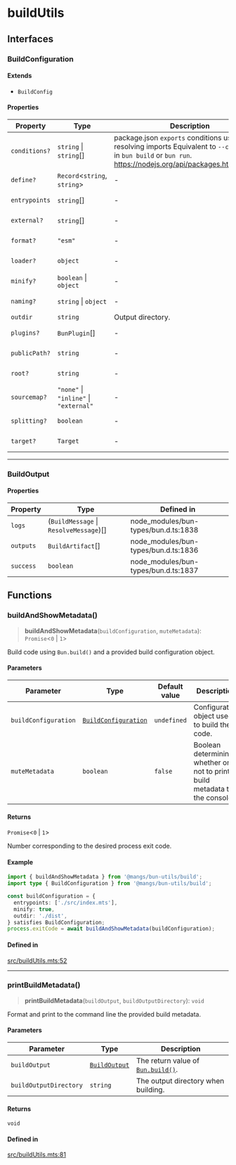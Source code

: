 # buildUtils

## Interfaces

### BuildConfiguration

#### Extends

- `BuildConfig`

#### Properties

| Property | Type | Description | Overrides | Inherited from | Defined in |
| ------ | ------ | ------ | ------ | ------ | ------ |
| `conditions?` | `string` \| `string`[] | package.json `exports` conditions used when resolving imports Equivalent to `--conditions` in `bun build` or `bun run`. https://nodejs.org/api/packages.html#exports | - | `BuildConfig.conditions` | node\_modules/bun-types/bun.d.ts:1583 |
| `define?` | `Record`\<`string`, `string`\> | - | - | `BuildConfig.define` | node\_modules/bun-types/bun.d.ts:1572 |
| `entrypoints` | `string`[] | - | - | `BuildConfig.entrypoints` | node\_modules/bun-types/bun.d.ts:1555 |
| `external?` | `string`[] | - | - | `BuildConfig.external` | node\_modules/bun-types/bun.d.ts:1570 |
| `format?` | `"esm"` | - | - | `BuildConfig.format` | node\_modules/bun-types/bun.d.ts:1558 |
| `loader?` | `object` | - | - | `BuildConfig.loader` | node\_modules/bun-types/bun.d.ts:1574 |
| `minify?` | `boolean` \| `object` | - | - | `BuildConfig.minify` | node\_modules/bun-types/bun.d.ts:1584 |
| `naming?` | `string` \| `object` | - | - | `BuildConfig.naming` | node\_modules/bun-types/bun.d.ts:1559 |
| `outdir` | `string` | Output directory. | `BuildConfig.outdir` | - | [src/buildUtils.mts:30](https://github.com/mangs/bun-utils/blob/73c98d4a4dbe75cd430fab09115be246e44c953f/src/buildUtils.mts#L30) |
| `plugins?` | `BunPlugin`[] | - | - | `BuildConfig.plugins` | node\_modules/bun-types/bun.d.ts:1568 |
| `publicPath?` | `string` | - | - | `BuildConfig.publicPath` | node\_modules/bun-types/bun.d.ts:1571 |
| `root?` | `string` | - | - | `BuildConfig.root` | node\_modules/bun-types/bun.d.ts:1566 |
| `sourcemap?` | `"none"` \| `"inline"` \| `"external"` | - | - | `BuildConfig.sourcemap` | node\_modules/bun-types/bun.d.ts:1575 |
| `splitting?` | `boolean` | - | - | `BuildConfig.splitting` | node\_modules/bun-types/bun.d.ts:1567 |
| `target?` | `Target` | - | - | `BuildConfig.target` | node\_modules/bun-types/bun.d.ts:1557 |

***

### BuildOutput

#### Properties

| Property | Type | Defined in |
| ------ | ------ | ------ |
| `logs` | (`BuildMessage` \| `ResolveMessage`)[] | node\_modules/bun-types/bun.d.ts:1838 |
| `outputs` | `BuildArtifact`[] | node\_modules/bun-types/bun.d.ts:1836 |
| `success` | `boolean` | node\_modules/bun-types/bun.d.ts:1837 |

## Functions

### buildAndShowMetadata()

> **buildAndShowMetadata**(`buildConfiguration`, `muteMetadata`): `Promise`\<`0` \| `1`\>

Build code using `Bun.build()` and a provided build configuration object.

#### Parameters

| Parameter | Type | Default value | Description |
| ------ | ------ | ------ | ------ |
| `buildConfiguration` | [`BuildConfiguration`](buildUtils.md#buildconfiguration) | `undefined` | Configuration object used to build the code. |
| `muteMetadata` | `boolean` | `false` | Boolean determining whether or not to print build metadata to the console. |

#### Returns

`Promise`\<`0` \| `1`\>

Number corresponding to the desired process exit code.

#### Example

```ts
import { buildAndShowMetadata } from '@mangs/bun-utils/build';
import type { BuildConfiguration } from '@mangs/bun-utils/build';

const buildConfiguration = {
  entrypoints: ['./src/index.mts'],
  minify: true,
  outdir: './dist',
} satisfies BuildConfiguration;
process.exitCode = await buildAndShowMetadata(buildConfiguration);
```

#### Defined in

[src/buildUtils.mts:52](https://github.com/mangs/bun-utils/blob/73c98d4a4dbe75cd430fab09115be246e44c953f/src/buildUtils.mts#L52)

***

### printBuildMetadata()

> **printBuildMetadata**(`buildOutput`, `buildOutputDirectory`): `void`

Format and print to the command line the provided build metadata.

#### Parameters

| Parameter | Type | Description |
| ------ | ------ | ------ |
| `buildOutput` | [`BuildOutput`](buildUtils.md#buildoutput) | The return value of [`Bun.build()`](https://bun.sh/docs/bundler). |
| `buildOutputDirectory` | `string` | The output directory when building. |

#### Returns

`void`

#### Defined in

[src/buildUtils.mts:81](https://github.com/mangs/bun-utils/blob/73c98d4a4dbe75cd430fab09115be246e44c953f/src/buildUtils.mts#L81)
